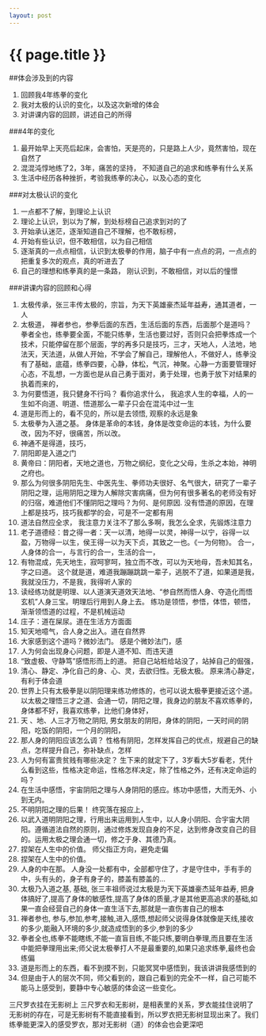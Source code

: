 ```yaml
---
layout: post
---
```


{{ page.title }}
================

##体会涉及到的内容
1. 回顾我4年练拳的变化
2. 我对太极的认识的变化，以及这次新增的体会
3. 对讲课内容的回顾，讲述自己的所得

###4年的变化
1. 最开始早上天亮后起床，会害怕，天是亮的，只是路上人少，竟然害怕，现在自然了
2. 混混沌惇地练了2，3年，痛苦的坚持， 不知道自己的追求和练拳有什么关系
3. 生活中经历各种挫折，考验我练拳的决心，以及心态的变化


###对太极认识的变化
1. 一点都不了解，到理论上认识
2. 理论上认识，到以为了解，到处标榜自己追求到对的了
3. 开始承认迷茫，逐渐知道自己不理解，也不敢标榜，
4. 开始有些认识，但不敢相信，以为自己相信
4. 逐渐真的一点点相信，认识到太极拳的作用，脑子中有一点点的洞，一点点的把重复多次的观点，真的听进去了
5. 自己的理想和练拳真的是一条路， 刚认识到，不敢相信，对以后的憧憬


###讲课内容的回顾和心得
1. 太极传承，张三丰传太极的，宗旨，为天下英雄豪杰延年益寿，通其道者，一人
2. 太极道， 禅者参也，参拳后面的东西，生活后面的东西，后面那个是道吗？ 拳者全也，练拳要全面，不能只练拳，生活也要过好，否则只会把拳炼成一个技术，只能停留在那个层面，学的再多只是技巧，三才，天地人，人法地，地法天，天法道，从做人开始，不学会了解自己，理解他人，不做好人，练拳没有了基础，底蕴，练拳四要，心静，体松，气沉，神聚。心静一方面要管理好心态，不乱想，一方面也是从自己勇于面对，勇于处理，也勇于放下对结果的执着而来的，
3. 为何要悟道，我只健身不行吗？ 看你追求什么， 我追求人生的幸福，人的一生如不向道、明道、悟道那么一辈子只会在混沌中过一生
4. 道是形而上的，看不见的，所以是去领悟, 观察的永远是象
5. 太极拳为入道之基。 身体是革命的本钱，身体是改变命运的本钱，为什么要改，因为不好，很痛苦，所以改。
6. 神通不是得道，技巧，
7. 阴阳即是入道之门
8. 黄帝曰：阴阳者，天地之道也，万物之纲纪，变化之父母，生杀之本始，神明之府也。
9. 那么为何很多阴阳先生、中医先生、拳师功夫很好、名气很大，研究了一辈子阴阳之理，运用阴阳之理为人解除灾害病痛，但为何有很多著名的老师没有好的归宿，难道他们不懂阴阳之理吗？为何、是何原因. 没有悟道的原因，在理上都是技巧，技巧我都学的会，可是不一定都有用
10. 道法自然应全求， 我注意力关注不了那么多啊，我怎么全求，先锻炼注意力
11. 老子道德经：昔之得一者：天一以清，地得一以灵，神得一以宁，谷得一以盈，万物得一以生，侯王得一以为天下贞，其致之一也。《一为何物》。 合一，人身体的合一，与言行的合一，生活的合一，
12. 有物混成，先天地生，寂呵寥呵，独立而不改，可以为天地母，吾未知其名，字之曰道。 这个就是道，难道我蹦蹦跳跳一辈子，逃脱不了道，如果道是我，我就没压力，不是我，我得听人家的
13. 读经练功就是明理、以人道演天道效天法地、“参自然而悟人身、夺造化而悟玄机”人身三宝。明理后行用到人身上去。 练功是领悟，参悟，体悟，顿悟，渐渐领悟道的过程，不是机械运动
14. 庄子：道在屎尿。道在生活方方面面
15. 知天地噫气，合人身之出入。道在自然界
16. 大家感到这个道吗？微妙法门。 感是个微妙法门，感
17. 人为何会出现身心问题，即是人道不知、而违天道
18. “致虚极、守静笃”感悟形而上的道。 把自己站桩给站没了，站掉自己的倔强，
19. 清心、静定、净化自己的身、心、灵，去欲归性。无极太极。 原来清心静定，有利于体会道
20. 世界上只有太极拳是以阴阳理来练功修炼的，也可以说太极拳更接近这个道。以太极之理悟三才之道、会通一切，阴阳之理，我身边的朋友不喜欢练拳的，身体都不好，我喜欢练拳，比他们身体好，
21. 天 、地、人三才万物之阴阳, 男女朋友的阴阳，身体的阴阳，一天时间的阴阳，吃饭的阴阳，一个月的阴阳，
22. 那人身的阴阳应该怎么调？ 性格有阴阳，怎样发挥自己的优点，规避自己的缺点，怎样提升自己，弥补缺点，怎样
23. 人为何有富贵贫贱有哪些决定？ 生下来的就定下了，3岁看大5岁看老，凭什么看到这些，性格决定命运，性格怎样决定，除了性格之外，还有决定命运的吗？
24. 在生活中感悟，宇宙阴阳之理与人身阴阳的感应。练功中感悟，大而无外、小到无内。
25. 不明阴阳之理的后果！ 终究落在报应上，
26. 以武入道明阴阳之理，行用出来运用到人生中，以人身小阴阳、合宇宙大阴阳。遵循道法自然的原则，通过修炼发现自身的不足，达到修身改变自己的目的。运用太极之理会通一切，修之于身、其德乃真。
27. 捏架在人生中的价值。 师父指正方向，避免走偏
28. 捏架在人生中的价值。
29. 人身的中在那。 人身没一处都有中，全部都守住了，才是守住中，手有手的中，头有头的，身子有身子的，膝盖有膝盖的... 
30. 太极乃入道之基, 基础, 张三丰祖师说过太极是为天下英雄豪杰延年益寿, 把身体搞好了,提高了身体的敏感性,提高了身体的质量,才是其他更高追求的基础,如果一直会经营自己的身体一直生活下去,那就是一直伤害自己的根本
31. 禅者参也, 参与,参加,参考,接触,进入,感悟,想起师父说得身体就像是天线,接收的多少,能融入环境的多少,就造成悟到的多少,参到的多少
32. 拳者全也,练拳不能瞎练,不能一直盲目练,不能只练,要明白拳理,而且要在生活中能把拳理用出来;师父说太极拳打人不是最重要的,如果只追求练拳,最终也会练偏
33.  道是形而上的东西，看不到摸不到，只能冥冥中感悟到，我该讲讲我感悟到的
34. 但是由于人的层次不同，师父看到的，跟自己看到的完全不一样，自己可能不能马上感受到，要静中专心敏感的体会这一些变化。

三尺罗衣挂在无影树上
三尺罗衣和无影树，是相表里的关系，罗衣能挂住说明了无影树的存在，可是无影树有不能直接看到，所以罗衣把无影树显现出来了。我们练拳能更深入的感受罗衣，那对无影树（道）的体会也会更深吧













